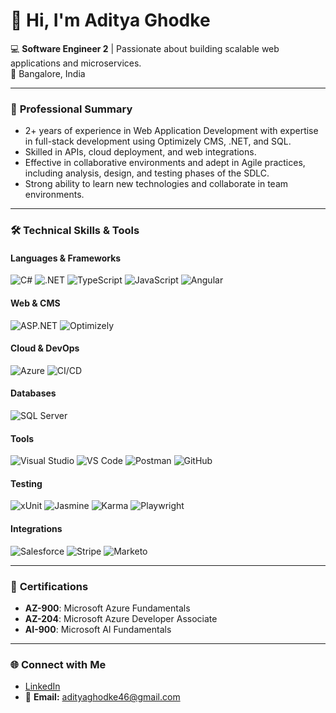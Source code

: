 # 👋 Hi, I'm Aditya Ghodke  

💻 **Software Engineer 2** | Passionate about building scalable web applications and microservices.  
📍 Bangalore, India  

---

### 🚀 **Professional Summary**
- 2+ years of experience in Web Application Development with expertise in full-stack development using Optimizely CMS, .NET, and SQL. 
- Skilled in APIs, cloud deployment, and web integrations. 
- Effective in collaborative environments and adept in Agile practices, including analysis, design, and testing phases of the SDLC.
- Strong ability to learn new technologies and collaborate in team environments.

---

### 🛠 **Technical Skills & Tools**

#### **Languages & Frameworks**
![C#](https://img.shields.io/badge/C%23-239120?style=for-the-badge&logo=c-sharp&logoColor=white)
![.NET](https://img.shields.io/badge/.NET-512BD4?style=for-the-badge&logo=dotnet&logoColor=white)
![TypeScript](https://img.shields.io/badge/TypeScript-007ACC?style=for-the-badge&logo=typescript&logoColor=white)
![JavaScript](https://img.shields.io/badge/JavaScript-F7DF1E?style=for-the-badge&logo=javascript&logoColor=black)
![Angular](https://img.shields.io/badge/Angular-DD0031?style=for-the-badge&logo=angular&logoColor=white)

#### **Web & CMS**
![ASP.NET](https://img.shields.io/badge/ASP.NET-512BD4?style=for-the-badge&logo=dotnet&logoColor=white)
![Optimizely](https://img.shields.io/badge/Optimizely-000000?style=for-the-badge&logo=optimizely&logoColor=white)

#### **Cloud & DevOps**
![Azure](https://img.shields.io/badge/Azure-0078D4?style=for-the-badge&logo=microsoftazure&logoColor=white)
![CI/CD](https://img.shields.io/badge/CI%2FCD-Azure_DevOps-blue?style=for-the-badge&logo=azuredevops&logoColor=white)

#### **Databases**
![SQL Server](https://img.shields.io/badge/SQL_Server-CC2927?style=for-the-badge&logo=microsoftsqlserver&logoColor=white)

#### **Tools**
![Visual Studio](https://img.shields.io/badge/Visual_Studio-5C2D91?style=for-the-badge&logo=visualstudio&logoColor=white)
![VS Code](https://img.shields.io/badge/VS_Code-007ACC?style=for-the-badge&logo=visualstudiocode&logoColor=white)
![Postman](https://img.shields.io/badge/Postman-FF6C37?style=for-the-badge&logo=postman&logoColor=white)
![GitHub](https://img.shields.io/badge/GitHub-181717?style=for-the-badge&logo=github&logoColor=white)

#### **Testing**
![xUnit](https://img.shields.io/badge/xUnit-512BD4?style=for-the-badge)
![Jasmine](https://img.shields.io/badge/Jasmine-8A4182?style=for-the-badge)
![Karma](https://img.shields.io/badge/Karma-3DDC84?style=for-the-badge)
![Playwright](https://img.shields.io/badge/Playwright-2EAD33?style=for-the-badge)

#### **Integrations**
![Salesforce](https://img.shields.io/badge/Salesforce-00A1E0?style=for-the-badge&logo=salesforce&logoColor=white)
![Stripe](https://img.shields.io/badge/Stripe-008CDD?style=for-the-badge&logo=stripe&logoColor=white)
![Marketo](https://img.shields.io/badge/Marketo-5C4C9F?style=for-the-badge&logo=marketo&logoColor=white)

---

### 📜 **Certifications**
- **AZ-900**: Microsoft Azure Fundamentals  
- **AZ-204**: Microsoft Azure Developer Associate  
- **AI-900**: Microsoft AI Fundamentals  

---

### 🌐 **Connect with Me**
- [LinkedIn](http://www.linkedin.com/in/adityaghodke/)  
- 📧 **Email:** adityaghodke46@gmail.com  
